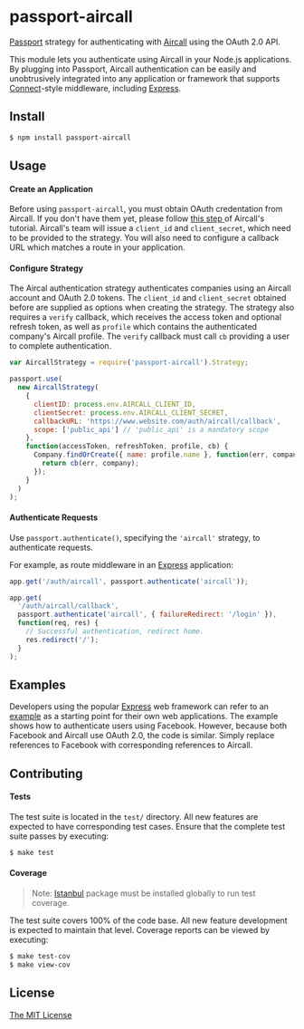 # passport-aircall

[Passport](http://passportjs.org/) strategy for authenticating with [Aircall](https://www.aircall.io/)
using the OAuth 2.0 API.

This module lets you authenticate using Aircall in your Node.js applications.
By plugging into Passport, Aircall authentication can be easily and
unobtrusively integrated into any application or framework that supports
[Connect](http://www.senchalabs.org/connect/)-style middleware, including
[Express](http://expressjs.com/).

## Install

```bash
$ npm install passport-aircall
```

## Usage

#### Create an Application

Before using `passport-aircall`, you must obtain OAuth credentation from Aircall.
If you don't have them yet, please follow [this step ](https://developer.aircall.io/tutorials/how-aircall-oauth-flow-works/#1-get-your-oauth-credentials)
of Aircall's tutorial.
Aircall's team will issue a `client_id` and `client_secret`,
which need to be provided to the strategy. You will also need to
configure a callback URL which matches a route in your application.

#### Configure Strategy

The Aircal authentication strategy authenticates companies using an Aircall account
and OAuth 2.0 tokens. The `client_id` and `client_secret` obtained before
are supplied as options when creating the strategy. The strategy
also requires a `verify` callback, which receives the access token and optional
refresh token, as well as `profile` which contains the authenticated company's
Aircall profile. The `verify` callback must call `cb` providing a user to
complete authentication.

```js
var AircallStrategy = require('passport-aircall').Strategy;

passport.use(
  new AircallStrategy(
    {
      clientID: process.env.AIRCALL_CLIENT_ID,
      clientSecret: process.env.AIRCALL_CLIENT_SECRET,
      callbackURL: 'https://www.website.com/auth/aircall/callback',
      scope: ['public_api'] // 'public_api' is a mandatory scope
    },
    function(accessToken, refreshToken, profile, cb) {
      Company.findOrCreate({ name: profile.name }, function(err, company) {
        return cb(err, company);
      });
    }
  )
);
```

#### Authenticate Requests

Use `passport.authenticate()`, specifying the `'aircall'` strategy, to
authenticate requests.

For example, as route middleware in an [Express](http://expressjs.com/)
application:

```js
app.get('/auth/aircall', passport.authenticate('aircall'));

app.get(
  '/auth/aircall/callback',
  passport.authenticate('aircall', { failureRedirect: '/login' }),
  function(req, res) {
    // Successful authentication, redirect home.
    res.redirect('/');
  }
);
```

## Examples

Developers using the popular [Express](http://expressjs.com/) web framework can
refer to an [example](https://github.com/passport/express-4.x-facebook-example)
as a starting point for their own web applications. The example shows how to
authenticate users using Facebook. However, because both Facebook and Aircall
use OAuth 2.0, the code is similar. Simply replace references to Facebook with
corresponding references to Aircall.

## Contributing

#### Tests

The test suite is located in the `test/` directory. All new features are
expected to have corresponding test cases. Ensure that the complete test suite
passes by executing:

```bash
$ make test
```

#### Coverage

> Note: [Istanbul](https://github.com/gotwarlost/istanbul) package must be installed globally to run test coverage.

The test suite covers 100% of the code base. All new feature development is
expected to maintain that level. Coverage reports can be viewed by executing:

```bash
$ make test-cov
$ make view-cov
```

## License

[The MIT License](http://opensource.org/licenses/MIT)
